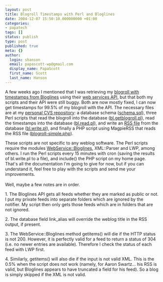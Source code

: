 ```yaml
---
layout: post
title: Blogroll Timestamps with Perl and Bloglines
date: 2004-12-07 15:50:10.000000000 +01:00
categories:
- papatech
tags: []
status: publish
type: post
published: true
meta: {}
author:
  login: shanson
  email: papascott-wp@gmail.com
  display_name: PapaScott
  first_name: Scott
  last_name: Hanson
---
```

<p>A few weeks ago I mentioned that I was retrieving my <a href="http://www.papascott.de/archives/2004/10/23/bloglines-timestamps/" title="PapaScott: Bloglines Timestamps">blogroll with timestamps from Bloglines</a> using their <a href="http://www.bloglines.com/services/api/">web services API</a>, but that both my scripts and their API were still buggy. Both are now mostly fixed, I can now get timestamps for 99.5% of my blogroll with the API. The necessary files are at my <a href="http://cvs.sourceforge.net/viewcvs.py/papascott/bloglines/" title="SourceForge.net CVS Repository - directory - cvs: papascott/bloglines">personal CVS repository</a>: a database schema (<a href="http://cvs.sourceforge.net/viewcvs.py/papascott/bloglines/schema.sql?rev=1.1&amp;view=markup">schema.sql</a>), three Perl scripts that read the blogroll into the database (<a href="http://cvs.sourceforge.net/viewcvs.py/papascott/bloglines/bl.getblogroll.pl?rev=1.1.1.1&amp;view=markup">bl.getblogroll.pl</a>), read the timestamps into the database (<a href="http://cvs.sourceforge.net/viewcvs.py/papascott/bloglines/bl.read.pl?rev=1.2&amp;view=auto">bl.read.pl</a>), and write an <a href="http://www.papascott.de/bl.rss">RSS file</a> from the database (<a href="http://cvs.sourceforge.net/viewcvs.py/papascott/bloglines/bl.write.pl?rev=1.1.1.1&amp;view=auto">bl.write.pl</a>), and finally a PHP script using MagpieRSS that reads the RSS file (<a href="http://cvs.sourceforge.net/viewcvs.py/papascott/bloglines/blogroll-simple.php?rev=1.1&view=auto">blogroll-simple.php</a>). </p>
<p>These scripts are not specific to any weblog software. The Perl scripts require the modules <a href="http://search.cpan.org/~miyagawa/WebService-Bloglines/">WebService::Bloglines</a>, XML::Parser and LWP, among others. I run the Perl scripts every 15 minutes with cron (saving the results of bl.write.pl to a file), and include() the PHP script on my home page. That's all the documentation I'm going to give for now, but if you can understand it, feel free to play with the scripts and send me your improvements.<br />
<!--more--><br />
Well, maybe a few notes are in order.</p>
<p>1. The Bloglines API gets all feeds whether they are marked as public or not. I put my private feeds into separate folders which are ignored by the notifier. My script then only gets those feeds which are in folders that are not ignored.</p>
<p>2. The database field link_alias will override the weblog title in the RSS output, if present. </p>
<p>3. The WebService::Bloglines method getitems() will die if the HTTP status is not 200. However, it is perfectly valid for a feed to return a status of 304 (i.e. no newer entries are available). Therefore I check the status of each feed with LWP first.</p>
<p>4. Similarly, getitems() will also die if the input is not valid XML. This is the 0.5% when the script does not work (namely, for Aaron Swartz... his RSS is valid, but Bloglines appears to have truncated a field for his feed). So a blog is simply skipped if the XML is not valid.</p>
